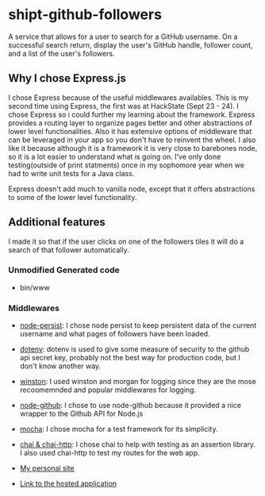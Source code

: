 # shipt-github-followers
A service that allows for a user to search for a GitHub username. On a successful search return, display the user's GitHub handle, follower count, and a list of the user's followers.

## Why I chose Express.js
I chose Express because of the useful middlewares availables. This is my second time using Express, the first was at HackState (Sept 23 - 24). I chose Express so i could further my learning about the framework. Express provides a routing layer to organize pages better and other abstractions of lower level functionalities. Also it has extensive options of middleware that can be leveraged in your app so you don't have to reinvent the wheel. I also like it because although it is a framework it is very close to barebones node, so it is a lot easier to understand what is going on. I've only done testing(outside of print statments) once in my sophomore year when we had to write unit tests for a Java class.

Express doesn't add much to vanilla node, except that it offers abstractions to some of the lower level functionality.

## Additional features
I made it so that if the user clicks on one of the followers tiles it will do a search of that follower automatically.

### Unmodified Generated code
- bin/www

### Middlewares
- [node-persist](https://github.com/simonlast/node-persist): I chose node persist to keep persistent data of the current username and what pages of followers have been loaded.

- [dotenv](): dotenv is used to give some measure of security to the github api secret key, probably not the best way for production code, but I don't know another way.

- [winston](https://github.com/winstonjs/winston): I used winston and morgan for logging since they are the mose recoomemnded and popular middlewares for logging.

- [node-github](https://github.com/mikedeboer/node-github): I chose to use node-github because it provided a nice wrapper to the Github API for Node.js

- [mocha](https://mochajs.org/): I chose mocha for a test framework for its simplicity.

- [chai & chai-http](http://chaijs.com/): I chose chai to help with testing as an assertion library. I also used chai-http to test my routes for the web app.

- [My personal site](http://joeymurphy.me)

- [Link to the hosted application](https://shiptgithubfollowers.herokuapp.com/)

